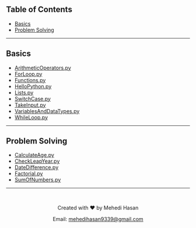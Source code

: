 ## Table of Contents

- [Basics](#basics)
- [Problem Solving](#problem-solving)

---

## Basics

- [ArithmeticOperators.py](https://github.com/your-username/your-repository/blob/main/Basics/ArithmeticOperators.py)
- [ForLoop.py](https://github.com/your-username/your-repository/blob/main/Basics/ForLoop.py)
- [Functions.py](https://github.com/your-username/your-repository/blob/main/Basics/Functions.py)
- [HelloPython.py](https://github.com/your-username/your-repository/blob/main/Basics/HelloPython.py)
- [Lists.py](https://github.com/your-username/your-repository/blob/main/Basics/Lists.py)
- [SwitchCase.py](https://github.com/your-username/your-repository/blob/main/Basics/SwitchCase.py)
- [TakeInput.py](https://github.com/your-username/your-repository/blob/main/Basics/TakeInput.py)
- [VariablesAndDataTypes.py](https://github.com/your-username/your-repository/blob/main/Basics/VariablesAndDataTypes.py)
- [WhileLoop.py](https://github.com/your-username/your-repository/blob/main/Basics/WhileLoop.py)

---

## Problem Solving

- [CalculateAge.py](https://github.com/your-username/your-repository/blob/main/Problem%20Solving/CalculateAge.py)
- [CheckLeapYear.py](https://github.com/your-username/your-repository/blob/main/Problem%20Solving/CheckLeapYear.py)
- [DateDifference.py](https://github.com/your-username/your-repository/blob/main/Problem%20Solving/DateDifference.py)
- [Factorial.py](https://github.com/your-username/your-repository/blob/main/Problem%20Solving/Factorial.py)
- [SumOfNumbers.py](https://github.com/your-username/your-repository/blob/main/Problem%20Solving/SumOfNumbers.py)

---






<div align="center">
  <br>
  <p>Created with ❤️ by Mehedi Hasan</p>
  <p>Email: <a href="mailto:mehedihasan9339@gmail.com">mehedihasan9339@gmail.com</a></p>
</div>
